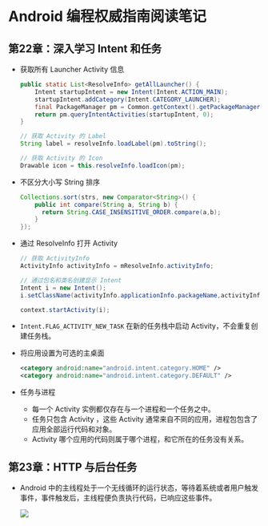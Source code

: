 # Android 编程权威指南阅读笔记

## 第22章：深入学习 Intent 和任务

- 获取所有 Launcher Activity 信息

  ```java
  public static List<ResolveInfo> getAllLauncher() {
      Intent startupIntent = new Intent(Intent.ACTION_MAIN);
      startupIntent.addCategory(Intent.CATEGORY_LAUNCHER);
      final PackageManager pm = Common.getContext().getPackageManager();
      return pm.queryIntentActivities(startupIntent, 0);
  }

  // 获取 Activity 的 Label
  String label = resolveInfo.loadLabel(pm).toString();

  // 获取 Activity 的 Icon
  Drawable icon = this.resolveInfo.loadIcon(pm);
  ```

- 不区分大小写 String 排序

  ```java
  Collections.sort(strs, new Comparator<String>() {
      public int compare(String a, String b) {
        return String.CASE_INSENSITIVE_ORDER.compare(a,b);
      }
  });
  ```

- 通过 ResolveInfo 打开 Activity

  ```java
  // 获取 ActivityInfo
  ActivityInfo activityInfo = mResolveInfo.activityInfo;

  // 通过包名和类名创建显示 Intent
  Intent i = new Intent();
  i.setClassName(activityInfo.applicationInfo.packageName,activityInfo.name);

  context.startActivity(i);
  ```

- `Intent.FLAG_ACTIVITY_NEW_TASK` 在新的任务栈中启动 Activity，不会重复创建任务栈。

- 将应用设置为可选的主桌面

  ```xml
  <category android:name="android.intent.category.HOME" />
  <category android:name="android.intent.category.DEFAULT" />
  ```

- 任务与进程

  - 每一个 Activity 实例都仅存在与一个进程和一个任务之中。
  - 任务只包含 Activity ，这些 Activity 通常来自不同的应用，进程包包含了应用全部运行代码和对象。
  - Activity 哪个应用的代码则属于哪个进程，和它所在的任务没有关系。



## 第23章：HTTP 与后台任务

- Android 中的主线程处于一个无线循环的运行状态，等待着系统或者用户触发事件，事件触发后，主线程便负责执行代码，已响应这些事件。

  ![](http://obe5pxv6t.bkt.clouddn.com/main_thread.png)